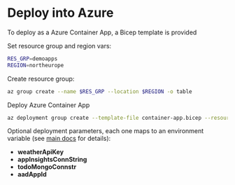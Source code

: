 # Deploy into Azure

To deploy as a Azure Container App, a Bicep template is provided

Set resource group and region vars:

```bash
RES_GRP=demoapps
REGION=northeurope
```

Create resource group:

```bash
az group create --name $RES_GRP --location $REGION -o table
```

Deploy Azure Container App

```bash
az deployment group create --template-file container-app.bicep --resource-group $RES_GRP
```

Optional deployment parameters, each one maps to an environment variable (see [main docs](../#configuration) for details):

- **weatherApiKey**
- **appInsightsConnString**
- **todoMongoConnstr**
- **aadAppId**
